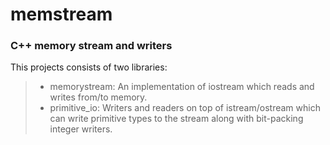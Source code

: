 memstream
=========

### C++ memory stream and writers

This projects consists of two libraries:
 
> + memorystream: An implementation of iostream which reads and writes from/to memory. 
> + primitive_io: Writers and readers on top of istream/ostream which can write primitive types to the stream along with 
bit-packing integer writers.
    
    